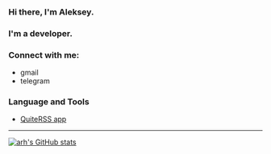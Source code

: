 ### Hi there, I'm Aleksey.

### I'm a developer.

### Connect with me:

- gmail
- telegram

### Language and Tools

- [QuiteRSS app][QuiteRSS]

[invisible-comments]: # "---- Used links -------------------------------------"

[QuiteRSS]: https://quiterss.org

---------------------------------------

[![arh's GitHub stats](https://github-readme-stats.vercel.app/api?username=arhohryakov&show_icons=true&theme=dark)](https://github.com/anuraghazra/github-readme-stats)